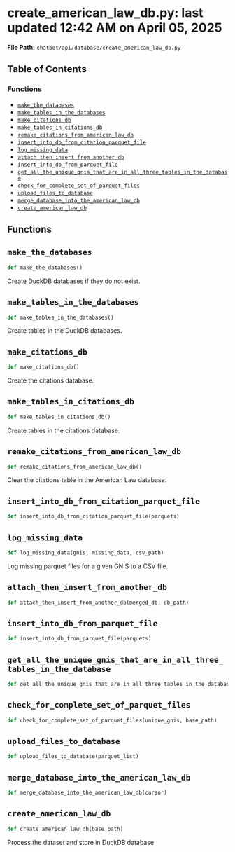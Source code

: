 # create_american_law_db.py: last updated 12:42 AM on April 05, 2025

**File Path:** `chatbot/api/database/create_american_law_db.py`

## Table of Contents

### Functions

- [`make_the_databases`](#make_the_databases)
- [`make_tables_in_the_databases`](#make_tables_in_the_databases)
- [`make_citations_db`](#make_citations_db)
- [`make_tables_in_citations_db`](#make_tables_in_citations_db)
- [`remake_citations_from_american_law_db`](#remake_citations_from_american_law_db)
- [`insert_into_db_from_citation_parquet_file`](#insert_into_db_from_citation_parquet_file)
- [`log_missing_data`](#log_missing_data)
- [`attach_then_insert_from_another_db`](#attach_then_insert_from_another_db)
- [`insert_into_db_from_parquet_file`](#insert_into_db_from_parquet_file)
- [`get_all_the_unique_gnis_that_are_in_all_three_tables_in_the_database`](#get_all_the_unique_gnis_that_are_in_all_three_tables_in_the_database)
- [`check_for_complete_set_of_parquet_files`](#check_for_complete_set_of_parquet_files)
- [`upload_files_to_database`](#upload_files_to_database)
- [`merge_database_into_the_american_law_db`](#merge_database_into_the_american_law_db)
- [`create_american_law_db`](#create_american_law_db)

## Functions

## `make_the_databases`

```python
def make_the_databases()
```

Create DuckDB databases if they do not exist.

## `make_tables_in_the_databases`

```python
def make_tables_in_the_databases()
```

Create tables in the DuckDB databases.

## `make_citations_db`

```python
def make_citations_db()
```

Create the citations database.

## `make_tables_in_citations_db`

```python
def make_tables_in_citations_db()
```

Create tables in the citations database.

## `remake_citations_from_american_law_db`

```python
def remake_citations_from_american_law_db()
```

Clear the citations table in the American Law database.

## `insert_into_db_from_citation_parquet_file`

```python
def insert_into_db_from_citation_parquet_file(parquets)
```

## `log_missing_data`

```python
def log_missing_data(gnis, missing_data, csv_path)
```

Log missing parquet files for a given GNIS to a CSV file.

## `attach_then_insert_from_another_db`

```python
def attach_then_insert_from_another_db(merged_db, db_path)
```

## `insert_into_db_from_parquet_file`

```python
def insert_into_db_from_parquet_file(parquets)
```

## `get_all_the_unique_gnis_that_are_in_all_three_tables_in_the_database`

```python
def get_all_the_unique_gnis_that_are_in_all_three_tables_in_the_database(cursor)
```

## `check_for_complete_set_of_parquet_files`

```python
def check_for_complete_set_of_parquet_files(unique_gnis, base_path)
```

## `upload_files_to_database`

```python
def upload_files_to_database(parquet_list)
```

## `merge_database_into_the_american_law_db`

```python
def merge_database_into_the_american_law_db(cursor)
```

## `create_american_law_db`

```python
def create_american_law_db(base_path)
```

Process the dataset and store in DuckDB database

